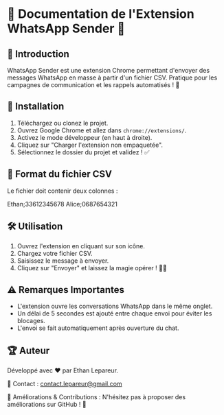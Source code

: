 # 📌 Documentation de l'Extension WhatsApp Sender 🚀

## 📖 Introduction
WhatsApp Sender est une extension Chrome permettant d'envoyer des messages WhatsApp en masse à partir d'un fichier CSV. Pratique pour les campagnes de communication et les rappels automatisés ! 📩

## 🔧 Installation
1. Téléchargez ou clonez le projet.
2. Ouvrez Google Chrome et allez dans `chrome://extensions/`.
3. Activez le mode développeur (en haut à droite).
4. Cliquez sur "Charger l'extension non empaquetée".
5. Sélectionnez le dossier du projet et validez ! ✅

## 📂 Format du fichier CSV
Le fichier doit contenir deux colonnes :

Ethan;33612345678
Alice;0687654321

## 🛠️ Utilisation
1. Ouvrez l'extension en cliquant sur son icône.
2. Chargez votre fichier CSV.
3. Saisissez le message à envoyer.
4. Cliquez sur "Envoyer" et laissez la magie opérer ! 🎩✨

## ⚠️ Remarques Importantes
- L'extension ouvre les conversations WhatsApp dans le même onglet.
- Un délai de 5 secondes est ajouté entre chaque envoi pour éviter les blocages.
- L'envoi se fait automatiquement après ouverture du chat.

## 🏆 Auteur
Développé avec ❤️ par Ethan Lepareur.

📩 Contact : contact.lepareur@gmail.com

🔗 Améliorations & Contributions : N'hésitez pas à proposer des améliorations sur GitHub ! 🚀